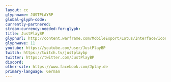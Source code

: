 ```yaml
---
layout: cc
glyphname: JUSTPLAYBP
global-glyph-code: 
currently-partnered: 
stream-currency-needed-for-glyph: 
title: JustPlayBP 
glyphurl: http://content.warframe.com/MobileExport/Lotus/Interface/Icons/Player/ContentCreators/JustPlayBP.png
glyphwave: 11
youtube: https://youtube.com/user/JustPlayBP
twitch: https://twitch.tv/justplaybp
twitter: https://twitter.com/JustPlayBP
discord: 
other-site: https://www.facebook.com/Jplay.de
primary-language: German
---
```


